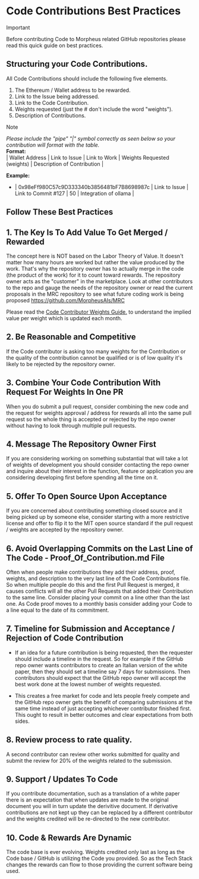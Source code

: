 # Code Contributions Best Practices

> [!IMPORTANT]
> Before contributing Code to Morpheus related GitHub repositories please read this quick guide on best practices.

## Structuring your Code Contributions.
All Code Contributions should include the following five elements.
1. The Ethereum / Wallet address to be rewarded.
2. Link to the Issue being addressed.
3. Link to the Code Contribution.
4. Weights requested (just the # don't include the word "weights").
5. Description of Contributions.

> [!NOTE]
> *Please include the "pipe" "|" symbol correctly as seen below so your contribution will format with the table.* \
> **Format:** \
> | Wallet Address | Link to Issue | Link to Work | Weights Requested (weights) | Description of Contribution | 


**Example:**
- | 0x98eFf980C57c9D333340b3856481bF7B8698987c | Link to Issue   | Link to Commit #127 | 50                      |	Integration of ollama       |

## Follow These Best Practices

## 1. The Key Is To Add Value To Get Merged / Rewarded
The concept here is NOT based on the Labor Theory of Value. It doesn't matter how many hours are worked but rather the value produced by the work. That's why the repository owner has to actually merge in the code (the product of the work) for it to count toward rewards. The repository owner acts as the "customer" in the marketplace. Look at other contributors to the repo and gauge the needs of the repository owner or read the current proposals in the MRC repository to see what future coding work is being proposed https://github.com/MorpheusAIs/MRC

Please read the [Code Contributor Weights Guide.](https://github.com/MorpheusAIs/Docs/blob/main/English%20Guides/Code%20Contributor%20Weights%20Guide.md) to understand the implied value per weight which is updated each month.

## 2. Be Reasonable and Competitive 
If the Code contributor is asking too many weights for the Contribution or the quality of the contribution cannot be qualified or is of low quality it's likely to be rejected by the repository owner.

## 3. Combine Your Code Contribution With Request For Weights In One PR
When you do submit a pull request, consider combining the new code and the request for weights approval / address for rewards all into the same pull request so the whole thing is accepted or rejected by the repo owner without having to look through multiple pull requests.

## 4. Message The Repository Owner First
If you are considering working on something substantial that will take a lot of weights of development you should consider contacting the repo owner and inquire about their interest in the function, feature or application you are considering developing first before spending all the time on it.

## 5. Offer To Open Source Upon Acceptance 
If you are concerned about contributing something closed source and it being picked up by someone else, consider starting with a more restrictive license and offer to flip it to the MIT open source standard if the pull request / weights are accepted by the repository owner. 

## 6. Avoid Overlapping Commits on the Last Line of The Code - Proof_Of_Contribution.md File
Often when people make contributions they add their address, proof, weights, and description to the very last line of the Code Contributions file.
So when multiple people do this and the first Pull Request is merged, it causes conflicts will all the other Pull Requests that added their Contribution to the same line.
Consider placing your commit on a line other than the last one. As Code proof moves to a monthly basis consider adding your Code to a line equal to the date of its commitment.

## 7. Timeline for Submission and Acceptance / Rejection of Code Contribution
- If an idea for a future contribution is being requested, then the requester should include a timeline in the request.
So for example if the GitHub repo owner wants contributors to create an Italian version of the white paper, then they should set a timeline say 7 days for submissions. Then contributors should expect that the GitHub repo owner will accept the best work done at the lowest number of weights requested. 

- This creates a free market for code and lets people freely compete and the GitHub repo owner gets the benefit of comparing submissions at the same time instead of just accepting whichever contributor finished first. This ought to result in better outcomes and clear expectations from both sides.

## 8. Review process to rate quality.
A second contributor can review other works submitted for quality and submit the review for 20% of the weights related to the submission.

## 9. Support / Updates To Code
If you contribute documentation, such as a translation of a white paper there is an expectation that when updates are made to the original document you will in turn update the derivitive document. If derivative contributions are not kept up they can be replaced by a different contributor and the weights credited will be re-directed to the new contributor.

## 10. Code & Rewards Are Dynamic
The code base is ever evolving. Weights credited only last as long as the Code base / GitHub is utilizing the Code you provided. So as the Tech Stack changes the rewards can flow to those providing the current software being used.  
